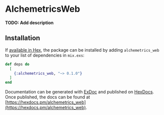 # AlchemetricsWeb

**TODO: Add description**

## Installation

If [available in Hex](https://hex.pm/docs/publish), the package can be installed
by adding `alchemetrics_web` to your list of dependencies in `mix.exs`:

```elixir
def deps do
  [
    {:alchemetrics_web, "~> 0.1.0"}
  ]
end
```

Documentation can be generated with [ExDoc](https://github.com/elixir-lang/ex_doc)
and published on [HexDocs](https://hexdocs.pm). Once published, the docs can
be found at [https://hexdocs.pm/alchemetrics_web](https://hexdocs.pm/alchemetrics_web).

